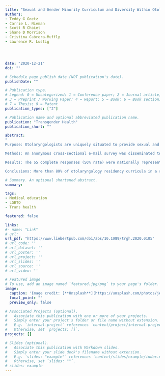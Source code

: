 ```yaml
---
title: "Sexual and Gender Minority Curriculum and Diversity Within Otolaryngology Residency Programs"
authors:
- Teddy G Goetz
- Carrie L. Nieman
- Scott R Chaiet
- Shane D Morrison
- Cristina Cabrera-Muffly
- Lawrence R. Lustig




date: "2020-12-21"
doi: ""

# Schedule page publish date (NOT publication's date).
publishDate: ""

# Publication type.
# Legend: 0 = Uncategorized; 1 = Conference paper; 2 = Journal article;
# 3 = Preprint / Working Paper; 4 = Report; 5 = Book; 6 = Book section;
# 7 = Thesis; 8 = Patent
publication_types: ["2"]

# Publication name and optional abbreviated publication name.
publication: "Transgender Health"
publication_short: ""

abstract: 
"
Purpose: Otolaryngologists are uniquely situated to provide sexual and gender minority (SGM) care, including gender-affirmation (voice/communication, facial surgery) and HIV/AIDS-related conditions. Yet, no research has characterized otolaryngology residency program directors' attitudes toward SGM-related curricula, nor opportunities for supporting training in SGM-related care.

Methods: An anonymous cross-sectional e-mail survey was disseminated to 116 otolaryngology residency program directors in July–September 2019. Information collected included current/future curriculum in and attitudes toward SGM care, and program demographics. Data were categorical and analysis utilized chi-square test.

Results: The 65 complete responses (56% rate) were nationally representative. Overall, 17% of programs include no SGM-related education. Subjective importance of SGM training ranged from not important at all (3%) to absolutely essential (11%), with mode of average importance (47%); this varied significantly by program geographic setting and population, and program size. The mean percentage of curriculum dedicated to SGM care was 1.0% for didactics and 0.7% for clinical. Curricula include HIV/AIDS-related conditions (58%), facial gender-affirming procedures (50%), culturally informed care (42%), changes with gender-affirming hormones (voice/communication: 48%, facial: 22%), and cancer in SGM patients (42%). Frequently reported barriers were insufficient experienced faculty (52%) and time (42%). Program directors deemed visiting expert lectures (66%), small-group discussion (39%), and online modules (27%) the best ways to incorporate SGM education.

Conclusions: More than 80% of otolaryngology residency curricula in a representative national survey include SGM-related education, which represents a limited portion of total curriculum. These results highlight the opportunity for expert lectures and discussion-based and online tool development to facilitate standardized SGM education in otolaryngology residencies."

# Summary. An optional shortened abstract.
summary:

tags:
- Medical education
- LGBTQ
- Trans health

featured: false

links:
#- name: "Link"
# url: 
url_pdf: "https://www.liebertpub.com/doi/abs/10.1089/trgh.2020.0105"
# url_code: ''
# url_dataset: ''
# url_poster: ''
# url_project: ''
# url_slides: ''
# url_source: ''
# url_video: ''

# Featured image
# To use, add an image named `featured.jpg/png` to your page's folder. 
image:
  caption: 'Image credit: [**Unsplash**](https://unsplash.com/photos/jdD8gXaTZsc)'
  focal_point: ""
  preview_only: false

# Associated Projects (optional).
#   Associate this publication with one or more of your projects.
#   Simply enter your project's folder or file name without extension.
#   E.g. `internal-project` references `content/project/internal-project/index.md`.
#   Otherwise, set `projects: []`.
projects: []

# Slides (optional).
#   Associate this publication with Markdown slides.
#   Simply enter your slide deck's filename without extension.
#   E.g. `slides: "example"` references `content/slides/example/index.md`.
#   Otherwise, set `slides: ""`.
# slides: example
---
```




